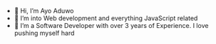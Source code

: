 - 👋 Hi, I’m Ayo Aduwo
- 🌱 I’m into Web development and everything JavaScript related
- 💞️ I’m a Software Developer with over 3 years of Experience. I love pushing myself hard 



<!---
Aduwoayooluwa/Aduwoayooluwa is a ✨ special ✨ repository because its `README.md` (this file) appears on your GitHub profile.
You can click the Preview link to take a look at your changes.
--->
